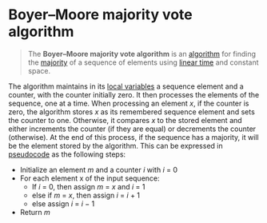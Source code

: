# Boyer–Moore majority vote algorithm

> The **Boyer–Moore majority vote algorithm** is an [algorithm](https://en.wikipedia.org/wiki/Algorithm) for finding the [majority](https://en.wikipedia.org/wiki/Majority) of a sequence of elements using [linear time](https://en.wikipedia.org/wiki/Linear_time) and constant space. 

The algorithm maintains in its [local variables](https://en.wikipedia.org/wiki/Local_variable) a sequence element and a counter, with the counter initially zero. It then processes the elements of the sequence, one at a time. When processing an element *x*, if the counter is zero, the algorithm stores *x* as its remembered sequence element and sets the counter to one. Otherwise, it compares *x* to the stored element and either increments the counter (if they are equal) or decrements the counter (otherwise). At the end of this process, if the sequence has a majority, it will be the element stored by the algorithm. This can be expressed in [pseudocode](https://en.wikipedia.org/wiki/Pseudocode) as the following steps:

- Initialize an element *m* and a counter *i* with *i* = 0
- For each element x of the input sequence:
  - If *i* = 0, then assign *m* = *x* and *i* = 1
  - else if *m* = *x*, then assign *i* = *i* + 1
  - else assign *i* = *i* − 1
- Return *m*